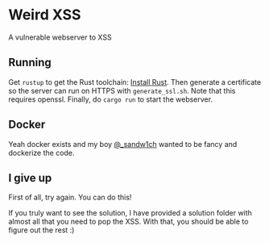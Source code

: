 # Weird XSS
A vulnerable webserver to XSS

## Running
Get `rustup` to get the Rust toolchain: [Install Rust](https://doc.rust-lang.org/book/ch01-01-installation.html).
Then generate a certificate so the server can run on HTTPS with `generate_ssl.sh`. Note that this requires openssl.
Finally, do `cargo run` to start the webserver.

## Docker
Yeah docker exists and my boy [@_sandw1ch](https://twitter.com/_sandw1ch) wanted to be fancy and dockerize the code.

## I give up
First of all, try again. You can do this!

If you truly want to see the solution, I have provided a solution folder with
almost all that you need to pop the XSS. With that, you should be able to figure
out the rest :)
